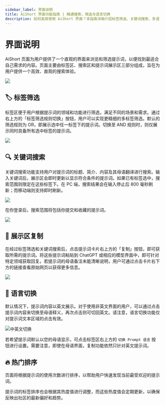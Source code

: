 ```yaml
---
sidebar_label: 界面说明
title: AiShort 界面功能指南 | 精通搜索、筛选与语言切换
description: 如何高效使用 AiShort 界面？本指南详细介绍标签筛选、关键词搜索、多语言切换及热门排序等核心功能，助您快速精准地找到所需 AI 提示词，提升使用效率。  
---
```


# 界面说明

AiShort 页面为用户提供了一个直观的界面来浏览和筛选提示词，以便找到最适合自己需求的内容。页面主要由标签区、搜索区和提示词展示区三部分组成，旨在为用户提供一个高效、直观的搜索体验。

![](https://img.newzone.top/2024-03-07-04-56-01.png?imageMogr2/format/webp)

## 🏷︎ 标签筛选

标签区便于用户根据提示词的领域和功能进行筛选，满足不同的场景和需求。通过右上方的「标签筛选规则切换」按钮，用户可以实现更精细的多标签筛选。默认的筛选规则为 OR，即展示选中任一标签下的提示词。切换至 AND 规则时，则仅展示同时具备所有选中标签的提示词。

![](https://img.newzone.top/2023-02-28-10-31-01.png?imageMogr2/format/webp)

## 🔍 关键词搜索

关键词搜索功能支持用户对提示词的标题、简介、内容及其母语翻译进行搜索。输入关键词后，展示区会即时更新以显示符合条件的提示词。如果已有标签选中，搜索范围则限定在这些标签下。在 PC 端，搜索结果会在输入停止后 800 毫秒刷新；而移动端则支持即时刷新。

![](https://img.newzone.top/2023-02-28-10-31-10.png?imageMogr2/format/webp)

在你登录后，搜索范围将包括你提交和收藏的提示词。

![](https://img.newzone.top/2024-08-12-20-38-27.png?imageMogr2/format/webp)

## 🔬 展示区复制

在经过标签筛选和关键词搜索后，点击提示词卡片右上方的「复制」按钮，即可获取所需的提示词。将这些提示词粘贴到 ChatGPT 或相应的模型界面中，即可针对特定领域获取回复。若提示词的母语备注未能清晰说明，用户可通过点击卡片右下方的链接查看原始网页以获得更多信息。

![](https://img.newzone.top/2023-06-11-17-10-37.png?imageMogr2/format/webp)

## 💬 语言切换

默认情况下，提示词内容以英文展示。对于使用非英文界面的用户，可以通过点击提示词内容来切换至母语释义，再次点击则可切回英文。请注意，语言切换功能仅对提示词文本区域的点击有效。

![中英文切换](https://img.newzone.top/chatgptshortcut_encn.gif?imageMogr2/format/webp)

若希望提示词默认以您的母语显示，可点击标签区右上方的 `切换 Prompt 语言` 按钮进行设置。需要注意，即使在母语界面，复制功能依然只针对英文提示词。

## 🔥 热门排序

页面将根据提示词的使用次数进行排序，以帮助用户快速发现当前最受欢迎的提示词。

提示词的标签排序也会根据其热度值进行调整，而这些热度值会定期更新，以确保反映出社区的最新偏好和趋势。
